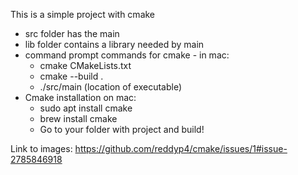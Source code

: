 This is a simple project with cmake
- src folder has the main
- lib folder contains a library needed by main
- command prompt commands for cmake - in mac:
    - cmake CMakeLists.txt
    - cmake --build .
    - ./src/main (location of executable)
- Cmake installation on mac:
    - sudo apt install cmake
    - brew install cmake
    - Go to your folder with project and build!  

Link to images:
https://github.com/reddyp4/cmake/issues/1#issue-2785846918